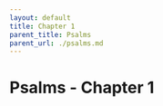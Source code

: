 ```yaml
---
layout: default
title: Chapter 1
parent_title: Psalms
parent_url: ./psalms.md
---
```


# Psalms - Chapter 1
